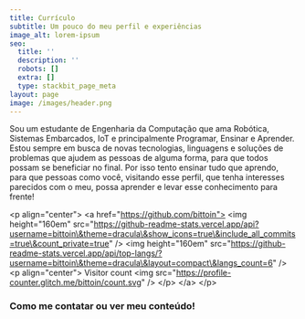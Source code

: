 ```yaml
---
title: Currículo
subtitle: Um pouco do meu perfil e experiências
image_alt: lorem-ipsum
seo:
  title: ''
  description: ''
  robots: []
  extra: []
  type: stackbit_page_meta
layout: page
image: /images/header.png
---
```

Sou um estudante de Engenharia da Computação que ama Robótica, Sistemas Embarcados, IoT e principalmente Programar, Ensinar e Aprender. Estou sempre em busca de novas tecnologias, linguagens e soluções de problemas que ajudem as pessoas de alguma forma, para que todos possam se beneficiar no final. Por isso tento ensinar tudo que aprendo, para que pessoas como você, visitando esse perfil, que tenha interesses parecidos com o meu, possa aprender e levar esse conhecimento para frente!



\<p align="center">
\<a href="https://github.com/bittoin">
  \<img height="160em" src="https://github-readme-stats.vercel.app/api?username=bittoin\&theme=dracula\&show_icons=true\&include_all_commits=true\&count_private=true" />
  \<img height="160em" src="https://github-readme-stats.vercel.app/api/top-langs/?username=bittoin\&theme=dracula\&layout=compact\&langs_count=6" />
 \<p align="center"> 
  Visitor count
  \<img src="https://profile-counter.glitch.me/bittoin/count.svg" />
\</p>
\</a>
\</p>

### Como me contatar ou ver meu conteúdo!

